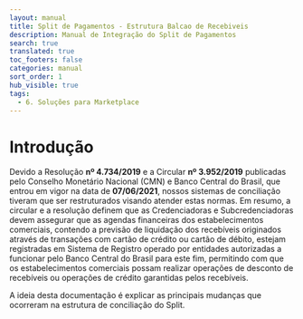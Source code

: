 ```yaml
---
layout: manual
title: Split de Pagamentos - Estrutura Balcao de Recebiveis
description: Manual de Integração do Split de Pagamentos
search: true
translated: true
toc_footers: false
categories: manual
sort_order: 1
hub_visible: true
tags:
  - 6. Soluções para Marketplace
---
```


# Introdução

Devido a Resolução **nº 4.734/2019** e a Circular **nº 3.952/2019** publicadas pelo Conselho Monetário Nacional (CMN) e Banco Central do Brasil, que entrou em vigor na data de **07/06/2021**, nossos sistemas de conciliação tiveram que ser restruturados visando atender estas normas. Em resumo, a circular e a resolução definem que as Credenciadoras e Subcredenciadoras devem assegurar que as agendas financeiras dos estabelecimentos comerciais, contendo a previsão de liquidação dos recebíveis originados através de transações com cartão de crédito ou cartão de débito, estejam registradas em Sistema de Registro operado por entidades autorizadas a funcionar pelo Banco Central do Brasil para este fim, permitindo com que os estabelecimentos comerciais possam realizar operações de desconto de recebíveis ou operações de crédito garantidas pelos recebíveis.

A ideia desta documentação é explicar as principais mudanças que ocorreram na estrutura de conciliação do Split.


